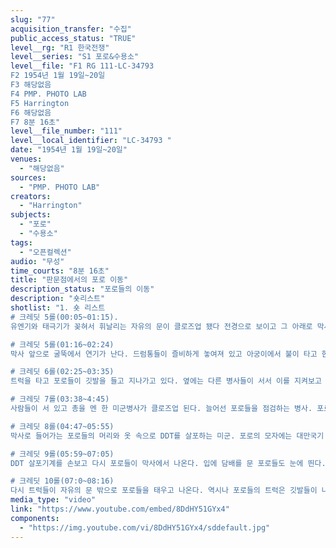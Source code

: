 ```yaml
---
slug: "77"
acquisition_transfer: "수집"
public_access_status: "TRUE"
level__rg: "R1 한국전쟁"
level__series: "S1 포로&수용소"
level__file: "F1 RG 111-LC-34793 
F2 1954년 1월 19일~20일
F3 해당없음 
F4 PMP. PHOTO LAB
F5 Harrington
F6 해당없음 
F7 8분 16초"
level__file_number: "111"
level__local_identifier: "LC-34793 "
date: "1954년 1월 19일~20일"
venues: 
  - "해당없음"
sources: 
  - "PMP. PHOTO LAB"
creators: 
  - "Harrington"
subjects: 
  - "포로"
  - "수용소"
tags: 
  - "오픈컬렉션"
audio: "무성"
time_courts: "8분 16초"
title: "판문점에서의 포로 이동"
description_status: "포로들의 이동"
description: "숏리스트"
shotlist: "1. 숏 리스트
# 크레딧 5롤(00:05~01:15). 
유엔기와 태극기가 꽂혀서 휘날리는 자유의 문이 클로즈업 됐다 전경으로 보이고 그 아래로 막사가 줄지어 보인다.

# 크레딧 5롤(01:16~02:24) 
막사 앞으로 굴뚝에서 연기가 난다. 드럼통들이 즐비하게 놓여져 있고 아궁이에서 불이 타고 한 병사가 솥에서 끓는 음식을 막대로 젓고 있다. 미군병사는 석탄을 삽으로 퍼서 아궁이에 집어넣는다. 요리병이 요리들의 뚜겅 판자를 덮고 있다.

# 크레딧 6롤(02:25~03:35)
트럭을 타고 포로들이 깃발을 들고 지나가고 있다. 옆에는 다른 병사들이 서서 이를 지켜보고 있다. 트럭에서 대만기가  펄럭이고 멈취선 트럭에서 병사들이 짐꾸러미를 손에 들고 내린다. 가로로 긴 플랭카드도 있다.

# 크레딧 7롤(03:38~4:45)
사람들이 서 있고 총을 멘 한 미군병사가 클로즈업 된다. 늘어선 포로들을 점검하는 병사. 포로들의 왼쪽가슴엔 모두 흰 표식을 달고 있따. 포로들이 막사로 이동하는 발만 클로즈업. 막사로 들어가는 포로들을 장교가 악수한다. 

# 크레딧 8롤(04:47~05:55)
막사로 들어가는 포로들의 머리와 옷 속으로 DDT를 살포하는 미군. 포로의 모자에는 대만국기 상징이 있다. 포로들은 벽쪽에 모여 짐을 챙기고 있다. 미군들도 포로들의 얼굴도 모두 클로즈업.

# 크레딧 9롤(05:59~07:05)
DDT 살포기계를 손보고 다시 포로들이 막사에서 나온다. 입에 담배를 문 포로들도 눈에 띈다. 포로들의 발 클로즈업. 포로들이 중국장교들과 악수하고 인사한다. 국을 받아 가는 포로. 국을 그릇째 마신다.

# 크레딧 10롤(07:0~08:16)
다시 트럭들이 자유의 문 밖으로 포로들을 태우고 나온다. 역시나 포로들의 트럭은 깃발들이 나부낀다. 총검을 뒤로 흑인 미군병사 얼굴 클로즈업. 원경으로 CP 표지판 앞으로 자유의 문이 보이고 지프차들이 서 있다. CP – Task Force Olson Rear이라고 쓰여진 표지판 클로즈업. 수신호를 주는 미군병사 얼굴 클로즈업. 그 앞에 트럭들과 지프차들이 자유의 문을 통과하여 떠나고 있다."
media_type: "video"
link: "https://www.youtube.com/embed/8DdHY51GYx4"
components: 
  - "https://img.youtube.com/vi/8DdHY51GYx4/sddefault.jpg"
---
```

